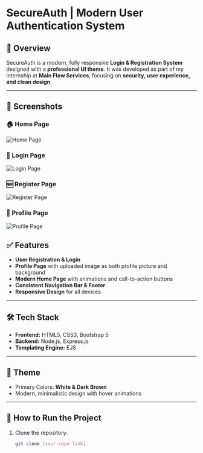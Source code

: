# SecureAuth | Modern User Authentication System

## 🔹 Overview
SecureAuth is a modern, fully responsive **Login & Registration System** designed with a **professional UI theme**. It was developed as part of my internship at **Main Flow Services**, focusing on **security, user experience, and clean design**.

---

## 📸 Screenshots  

### 🏠 Home Page  
![Home Page](https://github.com/user-attachments/assets/956a1c72-bfa7-4e5f-959e-f610a26b39c7)  

### 🔑 Login Page  
![Login Page](https://github.com/user-attachments/assets/2746c4f0-62a4-4bc3-939b-48967141a220)  

### 🆕 Register Page  
![Register Page](https://github.com/user-attachments/assets/e4507f66-f682-4722-a4fa-38c5012fa79e)  

### 👤 Profile Page  
![Profile Page](https://github.com/user-attachments/assets/2524c601-f396-4f06-a657-a4ccc29363c0)  


## ✅ Features
- **User Registration & Login**
- **Profile Page** with uploaded image as both profile picture and background
- **Modern Home Page** with animations and call-to-action buttons
- **Consistent Navigation Bar & Footer**
- **Responsive Design** for all devices

---

## 🛠️ Tech Stack
- **Frontend:** HTML5, CSS3, Bootstrap 5
- **Backend:** Node.js, Express.js
- **Templating Engine:** EJS

---

## 🎨 Theme
- Primary Colors: **White & Dark Brown**
- Modern, minimalistic design with hover animations

---

## 🚀 How to Run the Project
1. Clone the repository:
   ```bash
   git clone [your-repo-link]
